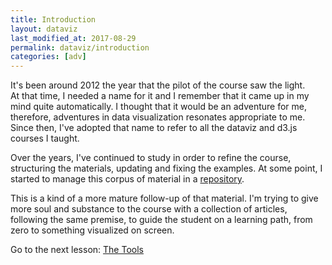 ```yaml
---
title: Introduction
layout: dataviz
last_modified_at: 2017-08-29
permalink: dataviz/introduction
categories: [adv]
---
```


It's been around 2012 the year that the pilot of the course saw the light.  
At that time, I needed a name for it and I remember that it came up in my mind quite automatically. I thought that it would be an adventure for me, therefore, adventures in data visualization resonates appropriate to me. Since then, I've adopted that name to refer to all the dataviz and d3.js courses I taught.

Over the years, I've continued to study in order to refine the course, structuring the materials, updating and fixing the examples. At some point, I started to manage this corpus of material in a [repository](https://github.com/abusedmedia/ADV-handout).

This is a kind of a more mature follow-up of that material. I'm trying to give more soul and substance to the course with a collection of articles, following the same premise, to guide the student on a learning path, from zero to something visualized on screen. 

Go to the next lesson: [The Tools](the-tools)